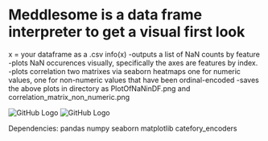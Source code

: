 # Meddlesome is a data frame interpreter to get a visual first look 

x = your dataframe as a .csv
info(x)
-outputs a list of NaN counts by feature 
-plots NaN occurences visually, specifically the axes are features by index. 
-plots correlation two matrixes via seaborn heatmaps one for numeric values, one for non-numeric values that have been ordinal-encoded
-saves the above plots in directory as PlotOfNaNinDF.png and correlation_matrix_non_numeric.png

![GitHub Logo](/images/PlotOfNaNinDF.png)
![GitHub Logo](/images/correlation_matrix_non_numeric.png)

Dependencies:
pandas
numpy
seaborn
matplotlib
catefory_encoders
